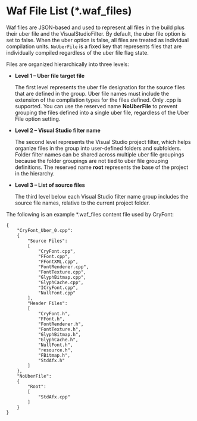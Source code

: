 # Waf File List \(\*\.waf\_files\)<a name="waf-files-filelist"></a>

Waf files are JSON\-based and used to represent all files in the build plus their uber file and the VisualStudioFilter\. By default, the uber file option is set to false\. When the uber option is false, all files are treated as individual compilation units\. `NoUberFile` is a fixed key that represents files that are individually compiled regardless of the uber file flag state\.

Files are organized hierarchically into three levels:
+ **Level 1 – Uber file target file**

  The first level represents the uber file designation for the source files that are defined in the group\. Uber file names must include the extension of the compilation types for the files defined\. Only \.cpp is supported\. You can use the reserved name **NoUberFile** to prevent grouping the files defined into a single uber file, regardless of the Uber File option setting\. 
+ **Level 2 – Visual Studio filter name**

  The second level represents the Visual Studio project filter, which helps organize files in the group into user\-defined folders and subfolders\. Folder filter names can be shared across multiple uber file groupings because the folder groupings are not tied to uber file grouping definitions\. The reserved name **root** represents the base of the project in the hierarchy\. 
+ **Level 3 – List of source files**

  The third level below each Visual Studio filter name group includes the source file names, relative to the current project folder\. 

The following is an example \*\.waf\_files content file used by CryFont:

```
{
    "CryFont_Uber_0.cpp":
    {
        "Source Files":
        [
            "CryFont.cpp",
            "FFont.cpp",
            "FFontXML.cpp",
            "FontRenderer.cpp",
            "FontTexture.cpp",
            "GlyphBitmap.cpp",
            "GlyphCache.cpp",
            "ICryFont.cpp",
            "NullFont.cpp"
        ],
        "Header Files":
        [
            "CryFont.h",
            "FFont.h",
            "FontRenderer.h",
            "FontTexture.h",
            "GlyphBitmap.h",
            "GlyphCache.h",
            "NullFont.h",
            "resource.h",
            "FBitmap.h",
            "StdAfx.h"
        ]
    },
    "NoUberFile":
    {
        "Root":
        [
            "StdAfx.cpp"
        ]
    }
}
```